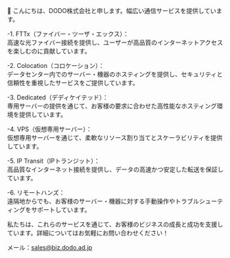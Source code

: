 👋 こんにちは、DODO株式会社と申します。幅広い通信サービスを提供しています。

-1. FTTx（ファイバー・ツーザ・エックス）：</br>
   高速な光ファイバー接続を提供し、ユーザーが高品質のインターネットアクセスを楽しむのに貢献しています。

-2. Colocation（コロケーション）：</br>
   データセンター内でのサーバー・機器のホスティングを提供し、セキュリティと信頼性を重視したサービスをご提供しています。

-3. Dedicated（デディケイテッド）：</br>
   専用サーバーの提供を通じて、お客様の要求に合わせた高性能なホスティング環境を提供しています。

-4. VPS（仮想専用サーバー）：</br>
   仮想専用サーバーを通じて、柔軟なリソース割り当てとスケーラビリティを提供しています。

-5. IP Transit（IPトランジット）：</br>
   高品質なインターネット接続を提供し、データの高速かつ安定した転送を保証しています。

-6. リモートハンズ：</br>
   遠隔地からでも、お客様のサーバー・機器に対する手動操作やトラブルシューティングをサポートしています。

私たちは、これらのサービスを通じて、お客様のビジネスの成長と成功を支援しています。詳細についてはお気軽にお問い合わせください！

メール：sales@biz.dodo.ad.jp
